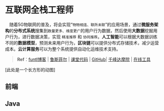 # 互联网全栈工程师

​	　随着5G物联网的普及，将会实现“`物物相连、联所未联`”的应用场景，通过**微服务架构**的**分布式系统**搜集到`数量更多、维度更广`的用户行为数据，然后使用**大数据**挖掘用户行为，进行数据决策，实现 `精准推荐` 和 `协同推荐`。**人工智能**可以根据大数据训练不同的**数据模型**，预测未来用户行为，**区块链**可以提供分布式存储技术，减少运营成本。**云计算服务**可以为整个系统提供自动化运维技术支持。

> **Ref**：[funtl博客](https://www.funtl.com/zh/guide/) | [鲁斯菲尔](https://space.bilibili.com/31137138/channel/index) | [课堂代码](https://github.com/funtl) | [GitHub](https://github.com/topsale)| [千峰达摩院](https://github.com/qfdmy) | <a href="./tools.html" target="_blank">在线工具</a>



[此处是一个长方形的动图]



## 前端

  <Linkcard 
  url="./webapp/vitepress/" 
  title="Vitepress"  
  logo="/blog/icon/vitepress.png"
  />

## Java

